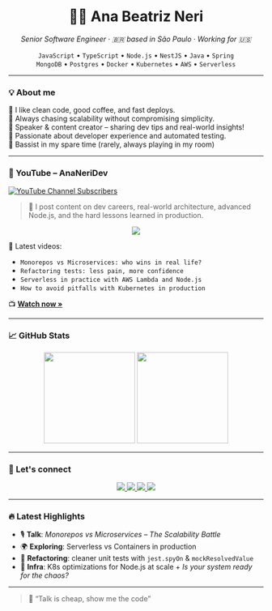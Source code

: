 <h1 align="center">👩‍💻 Ana Beatriz Neri</h1>
<p align="center">
  <em>Senior Software Engineer · 🇧🇷 based in São Paulo · Working for 🇺🇸</em>
</p>

<p align="center">
  <code>JavaScript</code> • <code>TypeScript</code> • <code>Node.js</code> • <code>NestJS</code> • <code>Java</code> • <code>Spring</code><br/>
  <code>MongoDB</code> • <code>Postgres</code> • <code>Docker</code> • <code>Kubernetes</code> • <code>AWS</code> • <code>Serverless</code>
</p>

---

### 💡 About me

🌸 I like clean code, good coffee, and fast deploys.  
🧠 Always chasing scalability without compromising simplicity.  
🎤 Speaker & content creator – sharing dev tips and real-world insights!  
🎯 Passionate about developer experience and automated testing.  
🎸 Bassist in my spare time (rarely, always playing in my room)

---

### 🎥 YouTube – AnaNeriDev

[![YouTube Channel Subscribers](https://img.shields.io/youtube/channel/subscribers/UCBjoWT-P17Bl66D52RwqdGA?style=for-the-badge&label=subscribers&color=FF69B4)](https://www.youtube.com/@AnaNeriDev)

> 🎤 I post content on dev careers, real-world architecture, advanced Node.js, and the hard lessons learned in production.

<p align="center">
  <a href="https://www.youtube.com/@AnaNeriDev">
    <img src="https://img.shields.io/badge/Visit%20my%20channel-YouTube-FF69B4?style=for-the-badge&logo=youtube&logoColor=white" />
  </a>
</p>


📌 Latest videos:
- `Monorepos vs Microservices: who wins in real life?`
- `Refactoring tests: less pain, more confidence`
- `Serverless in practice with AWS Lambda and Node.js`
- `How to avoid pitfalls with Kubernetes in production`

📺 **[Watch now »](https://www.youtube.com/@AnaNeriDev)**

---

### 📈 GitHub Stats

<div align="center">
  <img height="180em" src="https://github-readme-stats.vercel.app/api?username=ananeridev&show_icons=true&theme=radical&hide_border=true&count_private=true&hide_title=true"/>
  <img height="180em" src="https://github-readme-stats.vercel.app/api/top-langs/?username=ananeridev&layout=compact&theme=radical&hide_border=true"/>
</div>

---

### 🔗 Let's connect

<p align="center">
  <a href="https://www.youtube.com/@AnaNeriDev" target="_blank">
    <img src="https://img.shields.io/badge/YouTube-FF69B4?style=for-the-badge&logo=youtube&logoColor=white"/>
  </a>
  <a href="https://instagram.com/ananeridev" target="_blank">
    <img src="https://img.shields.io/badge/Instagram-FF69B4?style=for-the-badge&logo=instagram&logoColor=white"/>
  </a>
  <a href="mailto:ananeridevcontato@gmail.com">
    <img src="https://img.shields.io/badge/Gmail-FF69B4?style=for-the-badge&logo=gmail&logoColor=white"/>
  </a>
  <a href="https://www.linkedin.com/in/ananeridev" target="_blank">
    <img src="https://img.shields.io/badge/LinkedIn-FF69B4?style=for-the-badge&logo=linkedin&logoColor=white"/>
  </a>
</p>

---

### 🔥 Latest Highlights

- 🎙️ **Talk**: *Monorepos vs Microservices – The Scalability Battle*
- 🌍 **Exploring**: Serverless vs Containers in production
- 🧪 **Refactoring**: cleaner unit tests with `jest.spyOn` & `mockResolvedValue`
- 💾 **Infra**: K8s optimizations for Node.js at scale + *Is your system ready for the chaos?*

---

> 💬 “Talk is cheap, show me the code”
